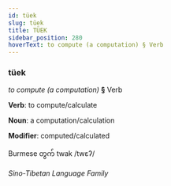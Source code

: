 ```yaml
---
id: tüek
slug: tüek
title: TÜEK
sidebar_position: 280
hoverText: to compute (a computation) § Verb
---
```


### tüek

*to compute (a computation)* **§** Verb

**Verb**: to compute/calculate

**Noun**: a computation/calculation

**Modifier**: computed/calculated

Burmese တွက် twak /twɛʔ/

*Sino-Tibetan Language Family*